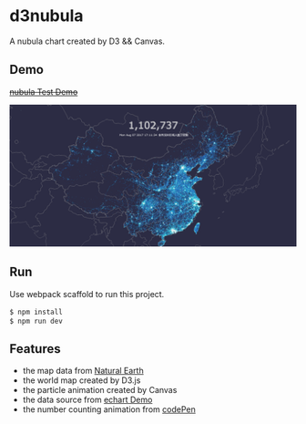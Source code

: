 # d3nubula

A nubula chart created by D3 && Canvas.

## Demo

[~~nubula Test Demo~~](http://test.tv.video.qq.com/ktweb/Public/nubula/html/index.html?type=activate#wbmp)

![demo](https://raw.githubusercontent.com/chokcoco/d3nubula/master/src/images/demo.png)

## Run

Use webpack scaffold to run this project.

```
$ npm install
$ npm run dev
```

## Features

+ the map data from [Natural Earth](http://www.naturalearthdata.com/)
+ the world map created by D3.js
+ the particle animation created by Canvas
+ the data source from [echart Demo](http://echarts.baidu.com/demo.html#scatter-weibo)
+ the number counting animation from [codePen](https://codepen.io/Chokcoco/pen/qXVxyw)
